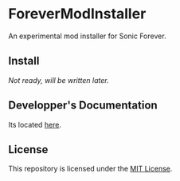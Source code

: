 # ForeverModInstaller
An experimental mod installer for Sonic Forever.

## Install
*Not ready, will be written later.*

## Developper's Documentation
Its located [here](DEVDOC.md).

## License
This repository is licensed under the [MIT License](LICENSE).